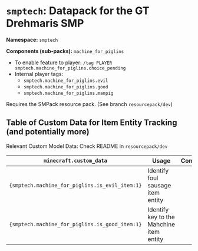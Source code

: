 # `smptech`: Datapack for the GT Drehmaris SMP
**Namespace:** `smptech`

**Components (sub-packs):** `machine_for_piglins`
- To enable feature to player: `/tag PLAYER smptech.machine_for_piglins.choice_pending`
- Internal player tags:
    - `smptech.machine_for_piglins.evil`
    - `smptech.machine_for_piglins.good`
    - `smptech.machine_for_piglins.manpig`

Requires the SMPack resource pack. (See branch `resourcepack/dev`)

## Table of Custom Data for Item Entity Tracking (and potentially more)

Relevant Custom Model Data: Check README in `resourcepack/dev`

| `minecraft.custom_data`                          	| Usage                        	            | Comments 	|
|--------------------------------------------------	|---------------------------------------	|----------	|
| `{smptech.machine_for_piglins.is_evil_item:1}` 	| Identify foul sausage item entity        	|          	|
| `{smptech.machine_for_piglins.is_good_item:1}` 	| Identify key to the Mahchine item entity 	|          	|